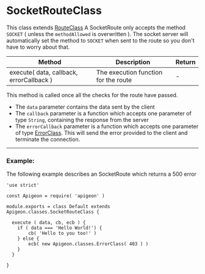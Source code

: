 # SocketRouteClass

This class extends [RouteClass](https://github.com/vladfilipro/apigeon/blob/master/docs/route.md)
A SocketRoute only accepts the method `SOCKET` ( unless the `methodAllowed` is overwritten ). The socket server will automatically set the method to `SOCKET` when sent to the route so you don't have to worry about that.

Method | Description | Return
--- | --- | ---
execute( data, callback, errorCallback ) | The execution function for the route | -

This method is called once all the checks for the route have passed.

- The `data` parameter contains the data sent by the client
- The `callback` parameter is a function which accepts one parameter of type `String`, containing the response from the server
- The `errorCallback` parameter is a function which accepts one parameter of type [ErrorClass](https://github.com/vladfilipro/apigeon/blob/master/docs/error.md). This will send the error provided to the client and terminate the connection.

---

### Example:

The following example describes an SocketRoute which returns a 500 error

```
'use strict'

const Apigeon = require( 'apigeon' )

module.exports = class Default extends Apigeon.classes.SocketRouteClass {

  execute ( data, cb, ecb ) {
    if ( data === 'Hello World!') {
        cb( 'Hello to you too!' )
    } else {
        ecb( new Apigeon.classes.ErrorClass( 403 ) )
    }
  }

}
